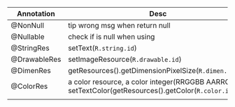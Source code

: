 | Annotation   | Desc                                                                                                       |
| ------------ | ---------------------------------------------------------------------------------------------------------- |
| @NonNull     | tip wrong msg when return null                                                                             |
| @Nullable    | check if is null when using                                                                                |
| @StringRes   | setText(`R.string.id`)                                                                                     |
| @DrawableRes | setImageResource(`R.drawable.id`)                                                                          |
| @DimenRes    | getResources().getDimensionPixelSize(`R.dimen.resId`)                                                      |
| @ColorRes    | a color resource, a color integer(RRGGBB AARRGGBB)</br>setTextColor(getResources().getColor(`R.color.id`)) |
|              |                                                                                                            |
